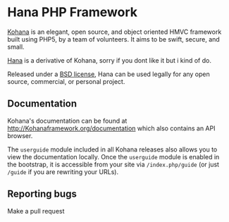 # Hana PHP Framework

[Kohana](http://Hanaframework.org/) is an elegant, open source, and object oriented HMVC framework built using PHP5, by a team of volunteers. It aims to be swift, secure, and small.

[Hana](https://github.com/scrummitch/hana) is a derivative of Kohana, sorry if you dont like it but i kind of do.

Released under a [BSD license](http://Kohanaframework.org/license), Hana can be used legally for any open source, commercial, or personal project.

## Documentation
Kohana's documentation can be found at <http://Kohanaframework.org/documentation> which also contains an API browser.

The `userguide` module included in all Kohana releases also allows you to view the documentation locally. Once the `userguide` module is enabled in the bootstrap, it is accessible from your site via `/index.php/guide` (or just `/guide` if you are rewriting your URLs).

## Reporting bugs
Make a pull request
